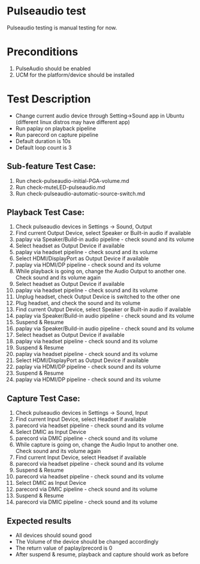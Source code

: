 # Pulseaudio test
Pulseaudio testing is manual testing for now.

# Preconditions
1. PulseAudio should be enabled
2. UCM for the platform/device should be installed

# Test Description
* Change current audio device through Setting->Sound app in Ubuntu (different linux distros may have different app)
* Run paplay on playback pipeline
* Run parecord on capture pipeline
* Default duration is 10s
* Default loop count is 3

## Sub-feature Test Case:
1. Run check-pulseaudio-initial-PGA-volume.md
2. Run check-muteLED-pulseaudio.md
3. Run check-pulseaudio-automatic-source-switch.md

## Playback Test Case:
1. Check pulseaudio devices in Settings -> Sound, Output
2. Find current Output Device, select Speaker or Built-in audio if available
3. paplay via Speaker/Build-in audio pipeline - check sound and its volume
4. Select headset as Output Device if available
5. paplay via headset pipeline - check sound and its volume
6. Select HDMI/DisplayPort as Output Device if available
7. paplay via HDMI/DP pipeline - check sound and its volume
8. While playback is going on, change the Audio Output to another one. Check sound and its volume again
9. Select headset as Output Device if available
10. paplay via headset pipeline - check sound and its volume
11. Unplug headset, check Output Device is switched to the other one
12. Plug headset, and check the sound and its volume
13. Find current Output Device, select Speaker or Built-in audio if available
14. paplay via Speaker/Build-in audio pipeline - check sound and its volume
15. Suspend & Resume
16. paplay via Speaker/Build-in audio pipeline - check sound and its volume
17. Select headset as Output Device if available
18. paplay via headset pipeline - check sound and its volume
19. Suspend & Resume
20. paplay via headset pipeline - check sound and its volume
21. Select HDMI/DisplayPort as Output Device if available
22. paplay via HDMI/DP pipeline - check sound and its volume
23. Suspend & Resume
24. paplay via HDMI/DP pipeline - check sound and its volume

## Capture Test Case:
1. Check pulseaudio devices in Settings -> Sound, Input
2. Find current Input Device, select Headset if available
3. parecord via headset pipeline - check sound and its volume
4. Select DMIC as Input Device
5. parecord via DMIC pipeline - check sound and its volume
6. While capture is going on, change the Audio Input to another one. Check sound and its volume again
7. Find current Input Device, select Headset if available
8. parecord via headset pipeline - check sound and its volume
9. Suspend & Resume
10. parecord via headset pipeline - check sound and its volume
11. Select DMIC as Input Device
12. parecord via DMIC pipeline - check sound and its volume
13. Suspend & Resume
14. parecord via DMIC pipeline - check sound and its volume


## Expected results
* All devices should sound good
* The Volume of the device should be changed accordingly
* The return value of paplay/precord is 0
* After suspend & resume, playback and capture should work as before
